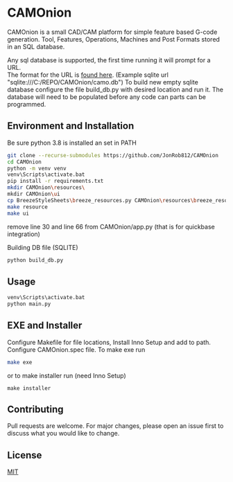 # CAMOnion

CAMOnion is a small CAD/CAM platform for simple feature based G-code generation.
Tool, Features, Operations, Machines and Post Formats stored in an SQL database. 

Any sql database is supported, the first time running it will prompt for a URL.  
The format for the URL is [found here](https://docs.sqlalchemy.org/en/13/core/engines.html#database-urls).
(Example sqlite url "sqlite:///C:/REPO/CAMOnion/camo.db") To build new empty sqlite database configure the file build_db.py
with desired location and run it. 
The database will need to be populated before any code can parts can be programmed.

## Environment and Installation

Be sure python 3.8 is installed an set in PATH

```bash
git clone --recurse-submodules https://github.com/JonRob812/CAMOnion
cd CAMOnion
python -m venv venv
venv\Scripts\activate.bat
pip install -r requirements.txt
mkdir CAMOnion\resources\
mkdir CAMOnion\ui
cp BreezeStyleSheets\breeze_resources.py CAMOnion\resources\breeze_resources.py
make resource
make ui
```

remove line 30 and line 66 from CAMOnion/app.py (that is for quickbase integration)

Building DB file (SQLITE)

```bash
python build_db.py
```

## Usage

```bash
venv\Scripts\activate.bat
python main.py
```

## EXE and Installer
Configure Makefile for file locations, Install Inno Setup and add to path. Configure CAMOnion.spec file. To make exe
run 
```bash
make exe
```
or to make installer run (need Inno Setup)
```bash\
make installer
``` 

## Contributing
Pull requests are welcome. For major changes, please open an issue first to discuss what you would like to change.


## License
[MIT](https://choosealicense.com/licenses/mit/)